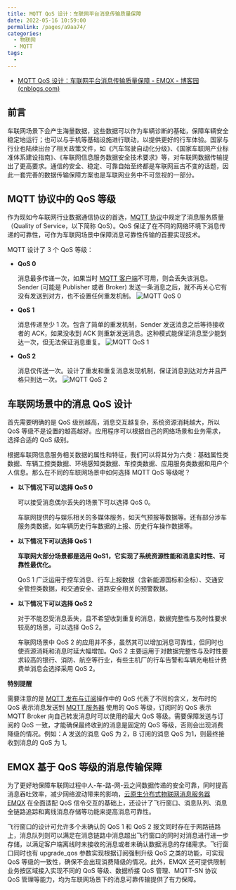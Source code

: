 ```yaml
---
title: MQTT QoS 设计：车联网平台消息传输质量保障
date: 2022-05-16 10:59:00
permalink: /pages/a9aa74/
categories:
  - 物联网
  - MQTT
tags:
  - 
---
```

- [MQTT QoS 设计：车联网平台消息传输质量保障 - EMQX - 博客园 (cnblogs.com)](https://www.cnblogs.com/emqx/p/16033417.html)

## 前言

车联网场景下会产生海量数据，这些数据可以作为车辆诊断的基础，保障车辆安全稳定地运行；也可以与手机等基础设施进行联动，以提供更好的行车体验。国家与行业也陆续出台了相关政策文件，如《汽车驾驶自动化分级》、《国家车联网产业标准体系建设指南》、《车联网信息服务数据安全技术要求》等，对车联网数据传输提出了更高要求。通信的安全、稳定、可靠自始至终都是车联网亘古不变的话题，因此一套完善的数据传输保障方案也是车联网业务中不可忽视的一部分。

## MQTT 协议中的 QoS 等级

作为现如今车联网行业数据通信协议的首选，[MQTT 协议](https://www.emqx.com/zh/mqtt)中规定了消息服务质量（Quality of Service，以下简称 QoS）。QoS 保证了在不同的网络环境下消息传递的可靠性，可作为车联网场景中保障消息可靠性传输的首要实现技术。

MQTT 设计了 3 个 QoS 等级：

- **QoS 0**

  消息最多传递一次，如果当时 [MQTT 客户端](https://www.emqx.io/zh/mqtt-client)不可用，则会丢失该消息。Sender (可能是 Publisher 或者 Broker) 发送一条消息之后，就不再关心它有没有发送到对方，也不设置任何重发机制。
  ![MQTT QoS 0](https://img2022.cnblogs.com/blog/1775668/202203/1775668-20220321095244113-808832662.jpg)

- **QoS 1**

  消息传递至少 1 次。包含了简单的重发机制，Sender 发送消息之后等待接收者的 ACK，如果没收到 ACK 则重新发送消息。这种模式能保证消息至少能到达一次，但无法保证消息重复。
  ![MQTT QoS 1](https://img2022.cnblogs.com/blog/1775668/202203/1775668-20220321095308257-460371672.jpg)

- **QoS 2**

  消息仅传送一次。设计了重发和重复消息发现机制，保证消息到达对方并且严格只到达一次。
  ![MQTT QoS 2](https://img2022.cnblogs.com/blog/1775668/202203/1775668-20220321095326106-1717653207.jpg)

## 车联网场景中的消息 QoS 设计

首先需要明确的是 QoS 级别越高，消息交互越复杂，系统资源消耗越大，所以 QoS 等级不是设置的越高越好。应用程序可以根据自己的网络场景和业务需求，选择合适的 QoS 级别。

根据车联网信息服务相关数据的属性和特征，我们可以将其分为六类：基础属性类数据、车辆工控类数据、环境感知类数据、车控类数据、应用服务类数据和用户个人信息。那么在不同的车联网场景中如何选择 MQTT QoS 等级呢？

- **以下情况下可以选择 QoS 0**

  可以接受消息偶尔丢失的场景下可以选择 QoS 0。

  车联网提供的与娱乐相关的多媒体服务，如天气预报等数据等。还有部分涉车服务类数据，如车辆历史行车数据的上报、历史行车操作数据等。

- **以下情况下可以选择 QoS 1**

  **车联网大部分场景都是选用 QoS1，它实现了系统资源性能和消息实时性、可靠性最优化。**

  QoS 1 广泛运用于控车消息、行车上报数据（含新能源国标和企标）、交通安全管控类数据，和交通安全、道路安全相关的预警数据。

- **以下情况下可以选择 QoS 2**

  对于不能忍受消息丢失，且不希望收到重复的消息，数据完整性与及时性要求较高的场景，可以选择 QoS 2。

  车联网场景中 QoS 2 的应用并不多，虽然其可以增加消息可靠性，但同时也使资源消耗和消息时延大幅增加。QoS 2 主要运用于对数据完整性与及时性要求较高的银行、消防、航空等行业，有些主机厂的行车告警和车辆充电桩计费费单消息会选择采用 QoS 2。

**特别提醒**

需要注意的是 [MQTT 发布与订阅](https://www.emqx.com/zh/blog/mqtt-5-introduction-to-publish-subscribe-model)操作中的 QoS 代表了不同的含义，发布时的 QoS 表示消息发送到 [MQTT 服务器](https://www.emqx.io/zh) 使用的 QoS 等级，订阅时的 QoS 表示 MQTT Broker 向自己转发消息时可以使用的最大 QoS 等级。需要保障发送与订阅的 QoS 一致，才能确保最终收到的消息是固定的 QoS 等级，否则会出现消费降级的情况。例如：A 发送的消息 QoS 为 2，B 订阅的消息 QoS 为1，则最终接收到消息的 QoS 为 1。

## EMQX 基于 QoS 等级的消息传输保障

为了更好地保障车联网过程中人-车-路-网-云之间数据传递的安全可靠，同时提高消息吞吐效率，减少网络波动带来的影响，[云原生分布式物联网消息服务器 EMQX](https://www.emqx.com/zh/products/emqx) 在全面适配 QoS 信令交互的基础上，还设计了飞行窗口、消息队列、消息全链路追踪和离线消息存储等功能来提高消息可靠性。

飞行窗口的设计可允许多个未确认的 QoS 1 和 QoS 2 报文同时存在于网路链路上，消息队列则可以满足在消息链路中消息超出飞行窗口的同时对消息进行进一步存储，以满足客户端离线时未接收的消息或者未确认数据消息的存储需求。飞行窗口同时也有 upgrade_qos 参数实现根据订阅强制升级 QoS 之类的功能，可实现 QoS 等级的一致性，确保不会出现消费降级的情况。此外，EMQX 还可提供限制业务按区域接入实现不同的 QoS 等级、数据桥接 QoS 管理、MQTT-SN 协议 QoS 管理等能力，均为车联网场景下的消息可靠传输提供了有力保障。